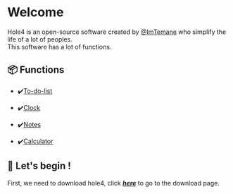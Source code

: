 # Welcome

Hole4 is an open-source software created by [@ImTemane](https://github.com/ImTemane) who simplify the life of a lot of peoples.  
This software has a lot of functions.  

## 📦 Functions

- ✔️[To-do-list](getting-started/functions.md#to-do-list)

- ✔️[Clock](getting-started/functions.md#clock)

- ✔️[Notes](getting-started/functions.md#notes)

- ✔️[Calculator](getting-started/functions.md#calculator)

## 🏃 Let's begin !

First, we need to download hole4, click ***[here](download.md)*** to go to the download page.